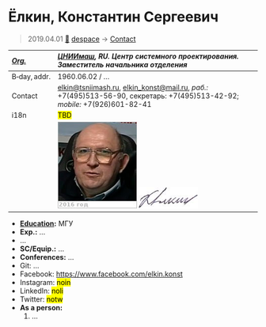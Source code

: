 # Ёлкин, Константин Сергеевич
> 2019.04.01 [🚀](../index/index.md) [despace](index.md) → [Contact](contact.md)

|*[Org.](contact.md)*|*[ЦНИИмаш](zz_tsniimash.md), RU. Центр системного проектирования. Заместитель начальника отделения*|
|:--|:--|
|B‑day, addr.|1960.06.02 / …|
|Contact|<elkin@tsniimash.ru>, <elkin_konst@mail.ru>, *раб.:* +7(495)513-56-90, секретарь: +7(495)513-42-92; *mobile:* +7(926)601-82-41|
|i18n|<mark>TBD</mark>|
| |![](f/contact/e/elkin1_photo.jpg) [![](f/contact/e/elkin1_sign_thumb.jpg)](f/contact/e/elkin1_sign.png)|

   - **[Education](edu.md):** МГУ
   - **Exp.:** …
   - …
   - **SC/Equip.:** …
   - **Conferences:** …
   - Git: …
   - Facebook: <https://www.facebook.com/elkin.konst>
   - Instagram: <mark>noin</mark>
   - LinkedIn: <mark>noli</mark>
   - Twitter: <mark>notw</mark>
   - **As a person:**
      1. …
